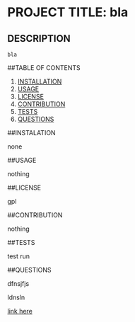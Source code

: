
  # PROJECT TITLE: bla

  ## DESCRIPTION

    bla

  ##TABLE OF CONTENTS

  1. [INSTALLATION](#installation)
  2. [USAGE](#usage)
  3. [LICENSE](#license)
  4. [CONTRIBUTION](#contibution)
  5. [TESTS](#tests)
  6. [QUESTIONS](#questions)

  ##INSTALATION

  none

  ##USAGE

  nothing

  ##LICENSE

  gpl

  ##CONTRIBUTION

  nothing
 

  ##TESTS
  
  test run

  ##QUESTIONS

  dfnsjfjs

  ldnsln

    
  [link here](https://drive.google.com/file/d/1NwJqlNxG0dpNRA9EfECawarSaU1GgC3o/view)
